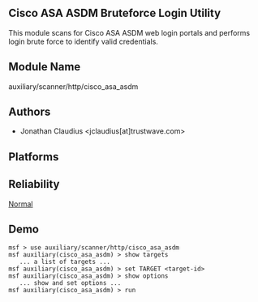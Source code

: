 ## Cisco ASA ASDM Bruteforce Login Utility

This module scans for Cisco ASA ASDM web login portals and 
performs login brute force to identify valid credentials.


## Module Name
auxiliary/scanner/http/cisco_asa_asdm

## Authors
* Jonathan Claudius <jclaudius[at]trustwave.com>





## Platforms


## Reliability
[Normal](https://github.com/rapid7/metasploit-framework/wiki/Exploit-Ranking)

## Demo

```
msf > use auxiliary/scanner/http/cisco_asa_asdm
msf auxiliary(cisco_asa_asdm) > show targets
   ... a list of targets ...
msf auxiliary(cisco_asa_asdm) > set TARGET <target-id>
msf auxiliary(cisco_asa_asdm) > show options
   ... show and set options ...
msf auxiliary(cisco_asa_asdm) > run
```
    
    